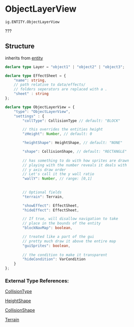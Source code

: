# ObjectLayerView
`ig.ENTITY.ObjectLayerView`

???

## Structure
inherits from [entity](/entities/animated-entity.md)
```ts
declare type Layer = "object1" | "object2" | "object3";

declare type EffectSheet = {
    "name": string,
    // path relative to data/effects/ 
    // folders seperators are replaced with a .
    "sheet" : string
};

declare type ObjectLayerView = {
    "type": "ObjectLayerView",
    "settings" : {
        "collType": CollisionType // default: "BLOCK"

        // this overrides the entities height
        "zHeight": Number, // default: 0

        "heightShape": HeightShape, // default: "NONE"

        "shape": CollisionShape, // default: "RECTANGLE"
        
        // has something to do with how sprites are drawn
        // playing with the number reveals it deals with
        // y axis draw order
        // Let's call it the y wall ratio
        "wallY": Number, // range: [0,1]
        
        
        // Optional fields
        "terrain": Terrain, 

        "showEffect": EffectSheet,
        "hideEffect": EffectSheet,

        // If true, will disallow navigation to take
        // place in the bounds of the entity
        "blockNavMap": boolean,

        // treated like a part of the gui 
        // pretty much draw it above the entire map
        "guiSprites": boolean,
        
        // the condition to make it transparent
        "hideCondition": VarCondition
    }
};
```
### External Type References:

[CollisionType](/types/collision-type.md)

[HeightShape](/types/collision-height-shape.md)

[CollisionShape](/types/collision-shape.md)

[Terrain](/types/terrain.md)